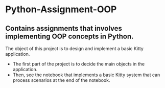 # Python-Assignment-OOP
## Contains assignments that involves implementing OOP concepts in Python.

The object of this project is to design and implement a basic Kitty application.
* The first part of the project is to decide the main objects in the application.
* Then, see the notebook that implements a basic Kitty system that can process scenarios at the end of the notebook.
